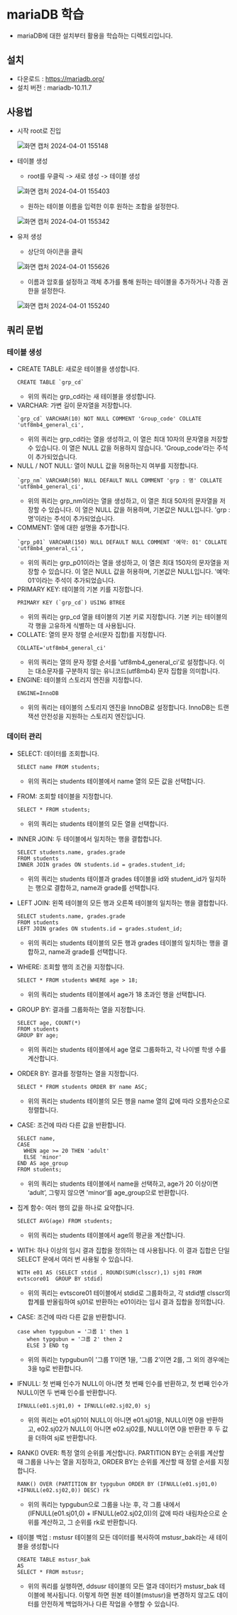 # mariaDB 학습

* mariaDB에 대한 설치부터 활용을 학습하는 디렉토리입니다.

## 설치 

* 다운로드 : https://mariadb.org/
* 설치 버전 : mariadb-10.11.7
## 사용법 
- 시작 root로 진입
  
   ![화면 캡처 2024-04-01 155148](https://github.com/sika7492/inteledge/assets/154478957/df9cf3e3-b7ea-4b91-8236-442a106b90aa)

- 테이블 생성
  - root를 우클릭 ->  새로 생성 -> 테이블 생성
    
   ![화면 캡처 2024-04-01 155403](https://github.com/sika7492/inteledge/assets/154478957/d097c3d7-579b-46db-b125-6ca94d5cd1a0)
  - 원하는 테이블 이름을 입력한 이후 원하는 조합을 설정한다.
    
   ![화면 캡처 2024-04-01 155342](https://github.com/sika7492/inteledge/assets/154478957/682570cd-f81c-4a7c-8ffb-f91a1ef3def5)

- 유저 생성
  - 상단의 아이콘을 클릭

   ![화면 캡처 2024-04-01 155626](https://github.com/sika7492/inteledge/assets/154478957/af1544c6-6ff8-444d-be4a-2967a419a890)


  - 이름과 암호를 설정하고 객체 추가를 통해 원하는 테이블을 추가하거나 각종 권한을 설정한다.
 
   ![화면 캡처 2024-04-01 155240](https://github.com/sika7492/inteledge/assets/154478957/bac6636c-b795-4566-bab6-4d43d35d5173)




  
  
## 쿼리 문법

### 테이블 생성
* CREATE TABLE: 새로운 테이블을 생성합니다.
  ```
  CREATE TABLE `grp_cd`
  ```
  - 위의 쿼리는 grp_cd라는 새 테이블을 생성합니다.
* VARCHAR: 가변 길이 문자열을 저장합니다.
  ```
  `grp_cd` VARCHAR(10) NOT NULL COMMENT 'Group_code' COLLATE 'utf8mb4_general_ci',
  ```
  - 위의 쿼리는 grp_cd라는 열을 생성하고, 이 열은 최대 10자의 문자열을 저장할 수 있습니다. 이 열은 NULL 값을 허용하지 않습니다. 'Group_code’라는 주석이 추가되었습니다.
* NULL / NOT NULL: 열이 NULL 값을 허용하는지 여부를 지정합니다.
  ```
  `grp_nm` VARCHAR(50) NULL DEFAULT NULL COMMENT 'grp : 명' COLLATE 'utf8mb4_general_ci',
  ```
  - 위의 쿼리는 grp_nm이라는 열을 생성하고, 이 열은 최대 50자의 문자열을 저장할 수 있습니다. 이 열은 NULL 값을 허용하며, 기본값은 NULL입니다. 'grp : 명’이라는 주석이 추가되었습니다.
* COMMENT: 열에 대한 설명을 추가합니다.
  ```
  `grp_p01` VARCHAR(150) NULL DEFAULT NULL COMMENT '예약: 01' COLLATE 'utf8mb4_general_ci',
  ```
  - 위의 쿼리는 grp_p01이라는 열을 생성하고, 이 열은 최대 150자의 문자열을 저장할 수 있습니다. 이 열은 NULL 값을 허용하며, 기본값은 NULL입니다. '예약: 01’이라는 주석이 추가되었습니다.
* PRIMARY KEY: 테이블의 기본 키를 지정합니다.
  ```
  PRIMARY KEY (`grp_cd`) USING BTREE
  ```
  - 위의 쿼리는 grp_cd 열을 테이블의 기본 키로 지정합니다. 기본 키는 테이블의 각 행을 고유하게 식별하는 데 사용됩니다.
* COLLATE: 열의 문자 정렬 순서(문자 집합)를 지정합니다.
  ```
  COLLATE='utf8mb4_general_ci'
  ```
  - 위의 쿼리는 열의 문자 정렬 순서를 'utf8mb4_general_ci’로 설정합니다. 이는 대소문자를 구분하지 않는 유니코드(utf8mb4) 문자 집합을 의미합니다.
* ENGINE: 테이블의 스토리지 엔진을 지정합니다.
  ```
  ENGINE=InnoDB
  ```
  - 위의 쿼리는 테이블의 스토리지 엔진을 InnoDB로 설정합니다. InnoDB는 트랜잭션 안전성을 지원하는 스토리지 엔진입니다.
 
### 데이터 관리
* SELECT: 데이터를 조회합니다.
  ```
  SELECT name FROM students;
  ```
  - 위의 쿼리는 students 테이블에서 name 열의 모든 값을 선택합니다.
    
* FROM: 조회할 테이블을 지정합니다.
  ```
  SELECT * FROM students;
  ```
  - 위의 쿼리는 students 테이블의 모든 열을 선택합니다.
* INNER JOIN: 두 테이블에서 일치하는 행을 결합합니다.
  ```
  SELECT students.name, grades.grade 
  FROM students 
  INNER JOIN grades ON students.id = grades.student_id;
  ```
  - 위의 쿼리는 students 테이블과 grades 테이블을 id와 student_id가 일치하는 행으로 결합하고, name과 grade를 선택합니다.
* LEFT JOIN: 왼쪽 테이블의 모든 행과 오른쪽 테이블의 일치하는 행을 결합합니다.
  ```
  SELECT students.name, grades.grade 
  FROM students 
  LEFT JOIN grades ON students.id = grades.student_id;
  ```
  - 위의 쿼리는 students 테이블의 모든 행과 grades 테이블의 일치하는 행을 결합하고, name과 grade를 선택합니다.
* WHERE: 조회할 행의 조건을 지정합니다.
  ```
  SELECT * FROM students WHERE age > 18;
  ```
  - 위의 쿼리는 students 테이블에서 age가 18 초과인 행을 선택합니다.
* GROUP BY: 결과를 그룹화하는 열을 지정합니다.
  ```
  SELECT age, COUNT(*) 
  FROM students 
  GROUP BY age;
  ```
  - 위의 쿼리는 students 테이블에서 age 열로 그룹화하고, 각 나이별 학생 수를 계산합니다.
* ORDER BY: 결과를 정렬하는 열을 지정합니다.
  ```
  SELECT * FROM students ORDER BY name ASC;
  ```
  - 위의 쿼리는 students 테이블의 모든 행을 name 열의 값에 따라 오름차순으로 정렬합니다.
* CASE: 조건에 따라 다른 값을 반환합니다.
  ```
  SELECT name, 
  CASE 
    WHEN age >= 20 THEN 'adult'
    ELSE 'minor'
  END AS age_group
  FROM students;
  ```
  - 위의 쿼리는 students 테이블에서 name을 선택하고, age가 20 이상이면 ‘adult’, 그렇지 않으면 'minor’를 age_group으로 반환합니다.
* 집계 함수: 여러 행의 값을 하나로 요약합니다.
  ```
  SELECT AVG(age) FROM students;
  ```
  - 위의 쿼리는 students 테이블에서 age의 평균을 계산합니다.
* WITH: 하나 이상의 임시 결과 집합을 정의하는 데 사용됩니다. 이 결과 집합은 단일 SELECT 문에서 여러 번 사용될 수 있습니다.
  ```
  WITH e01 AS (SELECT stdid , ROUND(SUM(clsscr),1) sj01 FROM evtscore01  GROUP BY stdid)
  ```
  - 위의 쿼리는 evtscore01 테이블에서 stdid로 그룹화하고, 각 stdid별 clsscr의 합계를 반올림하여 sj01로 반환하는 e01이라는 임시 결과 집합을 정의합니다.
* CASE: 조건에 따라 다른 값을 반환합니다.
  ```
  case when typgubun = '그룹 1' then 1
     when typgubun = '그룹 2' then 2
     ELSE 3 END tg
  ```
  - 위의 쿼리는 typgubun이 '그룹 1’이면 1을, '그룹 2’이면 2를, 그 외의 경우에는 3을 tg로 반환합니다.
* IFNULL: 첫 번째 인수가 NULL이 아니면 첫 번째 인수를 반환하고, 첫 번째 인수가 NULL이면 두 번째 인수를 반환합니다.
  ```
  IFNULL(e01.sj01,0) + IFNULL(e02.sj02,0) sj
  ```
  - 위의 쿼리는 e01.sj01이 NULL이 아니면 e01.sj01을, NULL이면 0을 반환하고, e02.sj02가 NULL이 아니면 e02.sj02를, NULL이면 0을 반환한 후 두 값을 더하여 sj로 반환합니다.
* RANK() OVER: 특정 열의 순위를 계산합니다. PARTITION BY는 순위를 계산할 때 그룹을 나누는 열을 지정하고, ORDER BY는 순위를 계산할 때 정렬 순서를 지정합니다.
  ```
  RANK() OVER (PARTITION BY typgubun ORDER BY (IFNULL(e01.sj01,0) +IFNULL(e02.sj02,0)) DESC) rk
  ```
  - 위의 쿼리는 typgubun으로 그룹을 나눈 후, 각 그룹 내에서 (IFNULL(e01.sj01,0) + IFNULL(e02.sj02,0))의 값에 따라 내림차순으로 순위를 계산하고, 그 순위를 rk로 반환합니다.
* 테이블 백업 :  mstusr 테이블의 모든 데이터를 복사하여 mstusr_bak라는 새 테이블을 생성합니다
  ```
  CREATE TABLE mstusr_bak
  AS
  SELECT * FROM mstusr;
  ```
  - 위의 쿼리를 실행하면, ddsusr 테이블의 모든 열과 데이터가 mstusr_bak 테이블에 복사됩니다. 이렇게 하면 원본 테이블(mstusr)을 변경하지 않고도 데이터를 안전하게 백업하거나 다른 작업을 수행할 수 있습니다.

